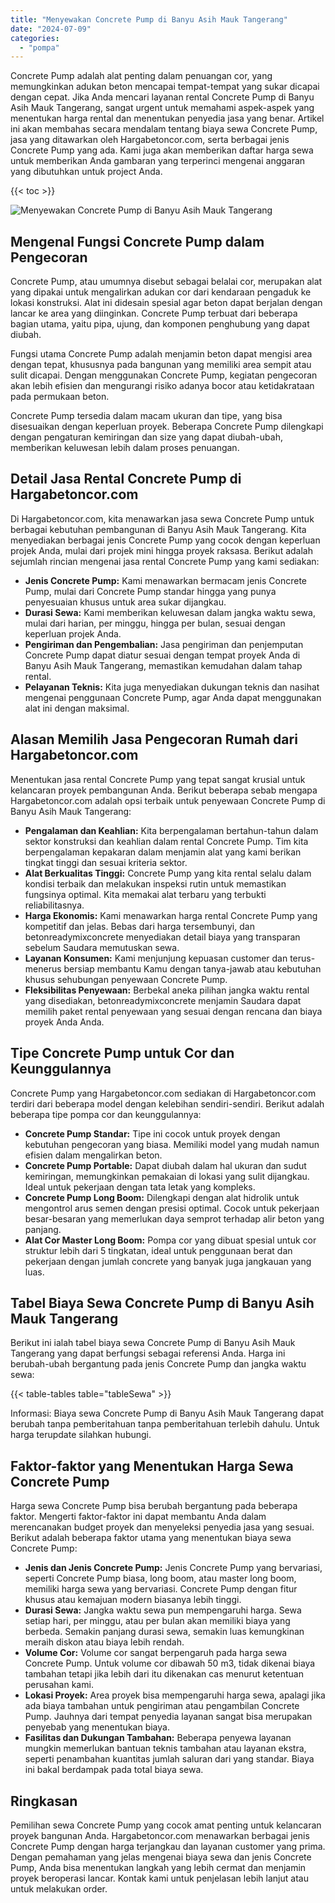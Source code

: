 ```yaml
---
title: "Menyewakan Concrete Pump di Banyu Asih Mauk Tangerang"
date: "2024-07-09"
categories: 
  - "pompa"
---
```




Concrete Pump adalah alat penting dalam penuangan cor, yang memungkinkan adukan beton mencapai tempat-tempat yang sukar dicapai dengan cepat. Jika Anda mencari layanan rental Concrete Pump di Banyu Asih Mauk Tangerang, sangat urgent untuk memahami aspek-aspek yang menentukan harga rental dan menentukan penyedia jasa yang benar. Artikel ini akan membahas secara mendalam tentang biaya sewa Concrete Pump, jasa yang ditawarkan oleh Hargabetoncor.com, serta berbagai jenis Concrete Pump yang ada. Kami juga akan memberikan daftar harga sewa untuk memberikan Anda gambaran yang terperinci mengenai anggaran yang dibutuhkan untuk project Anda.

{{< toc >}}

![Menyewakan Concrete Pump di Banyu Asih Mauk Tangerang](https://hargareadymixid.github.io/pompa/concrete-pump%20(5).png)

## Mengenal Fungsi Concrete Pump dalam Pengecoran

Concrete Pump, atau umumnya disebut sebagai belalai cor, merupakan alat yang dipakai untuk mengalirkan adukan cor dari kendaraan pengaduk ke lokasi konstruksi. Alat ini didesain spesial agar beton dapat berjalan dengan lancar ke area yang diinginkan. Concrete Pump terbuat dari beberapa bagian utama, yaitu pipa, ujung, dan komponen penghubung yang dapat diubah.

Fungsi utama Concrete Pump adalah menjamin beton dapat mengisi area dengan tepat, khususnya pada bangunan yang memiliki area sempit atau sulit dicapai. Dengan menggunakan Concrete Pump, kegiatan pengecoran akan lebih efisien dan mengurangi risiko adanya bocor atau ketidakrataan pada permukaan beton.

Concrete Pump tersedia dalam macam ukuran dan tipe, yang bisa disesuaikan dengan keperluan proyek. Beberapa Concrete Pump dilengkapi dengan pengaturan kemiringan dan size yang dapat diubah-ubah, memberikan keluwesan lebih dalam proses penuangan.

## Detail Jasa Rental Concrete Pump di Hargabetoncor.com

Di Hargabetoncor.com, kita menawarkan jasa sewa Concrete Pump untuk berbagai kebutuhan pembangunan di Banyu Asih Mauk Tangerang. Kita menyediakan berbagai jenis Concrete Pump yang cocok dengan keperluan projek Anda, mulai dari projek mini hingga proyek raksasa. Berikut adalah sejumlah rincian mengenai jasa rental Concrete Pump yang kami sediakan:

- **Jenis Concrete Pump:** Kami menawarkan bermacam jenis Concrete Pump, mulai dari Concrete Pump standar hingga yang punya penyesuaian khusus untuk area sukar dijangkau.
- **Durasi Sewa:** Kami memberikan keluwesan dalam jangka waktu sewa, mulai dari harian, per minggu, hingga per bulan, sesuai dengan keperluan projek Anda.
- **Pengiriman dan Pengembalian:** Jasa pengiriman dan penjemputan Concrete Pump dapat diatur sesuai dengan tempat proyek Anda di Banyu Asih Mauk Tangerang, memastikan kemudahan dalam tahap rental.
- **Pelayanan Teknis:** Kita juga menyediakan dukungan teknis dan nasihat mengenai penggunaan Concrete Pump, agar Anda dapat menggunakan alat ini dengan maksimal.

## Alasan Memilih Jasa Pengecoran Rumah dari Hargabetoncor.com

Menentukan jasa rental Concrete Pump yang tepat sangat krusial untuk kelancaran proyek pembangunan Anda. Berikut beberapa sebab mengapa Hargabetoncor.com adalah opsi terbaik untuk penyewaan Concrete Pump di Banyu Asih Mauk Tangerang:

- **Pengalaman dan Keahlian:** Kita berpengalaman bertahun-tahun dalam sektor konstruksi dan keahlian dalam rental Concrete Pump. Tim kita berpengalaman kepakaran dalam menjamin alat yang kami berikan tingkat tinggi dan sesuai kriteria sektor.
- **Alat Berkualitas Tinggi:** Concrete Pump yang kita rental selalu dalam kondisi terbaik dan melakukan inspeksi rutin untuk memastikan fungsinya optimal. Kita memakai alat terbaru yang terbukti reliabilitasnya.
- **Harga Ekonomis:** Kami menawarkan harga rental Concrete Pump yang kompetitif dan jelas. Bebas dari harga tersembunyi, dan betonreadymixconcrete menyediakan detail biaya yang transparan sebelum Saudara memutuskan sewa.
- **Layanan Konsumen:** Kami menjunjung kepuasan customer dan terus-menerus bersiap membantu Kamu dengan tanya-jawab atau kebutuhan khusus sehubungan penyewaan Concrete Pump.
- **Fleksibilitas Penyewaan:** Berbekal aneka pilihan jangka waktu rental yang disediakan, betonreadymixconcrete menjamin Saudara dapat memilih paket rental penyewaan yang sesuai dengan rencana dan biaya proyek Anda Anda.

## Tipe Concrete Pump untuk Cor dan Keunggulannya

Concrete Pump yang Hargabetoncor.com sediakan di Hargabetoncor.com terdiri dari beberapa model dengan kelebihan sendiri-sendiri. Berikut adalah beberapa tipe pompa cor dan keunggulannya:

- **Concrete Pump Standar:** Tipe ini cocok untuk proyek dengan kebutuhan pengecoran yang biasa. Memiliki model yang mudah namun efisien dalam mengalirkan beton.
- **Concrete Pump Portable:** Dapat diubah dalam hal ukuran dan sudut kemiringan, memungkinkan pemakaian di lokasi yang sulit dijangkau. Ideal untuk pekerjaan dengan tata letak yang kompleks.
- **Concrete Pump Long Boom:** Dilengkapi dengan alat hidrolik untuk mengontrol arus semen dengan presisi optimal. Cocok untuk pekerjaan besar-besaran yang memerlukan daya semprot terhadap alir beton yang panjang.
- **Alat Cor Master Long Boom:** Pompa cor yang dibuat spesial untuk cor struktur lebih dari 5 tingkatan, ideal untuk penggunaan berat dan pekerjaan dengan jumlah concrete yang banyak juga jangkauan yang luas.

## Tabel Biaya Sewa Concrete Pump di Banyu Asih Mauk Tangerang

Berikut ini ialah tabel biaya sewa Concrete Pump di Banyu Asih Mauk Tangerang yang dapat berfungsi sebagai referensi Anda. Harga ini berubah-ubah bergantung pada jenis Concrete Pump dan jangka waktu sewa:

{{< table-tables table="tableSewa" >}}

Informasi: Biaya sewa Concrete Pump di Banyu Asih Mauk Tangerang dapat berubah tanpa pemberitahuan tanpa pemberitahuan terlebih dahulu. Untuk harga terupdate silahkan hubungi.

## Faktor-faktor yang Menentukan Harga Sewa Concrete Pump

Harga sewa Concrete Pump bisa berubah bergantung pada beberapa faktor. Mengerti faktor-faktor ini dapat membantu Anda dalam merencanakan budget proyek dan menyeleksi penyedia jasa yang sesuai. Berikut adalah beberapa faktor utama yang menentukan biaya sewa Concrete Pump:

- **Jenis dan Jenis Concrete Pump:** Jenis Concrete Pump yang bervariasi, seperti Concrete Pump biasa, long boom, atau master long boom, memiliki harga sewa yang bervariasi. Concrete Pump dengan fitur khusus atau kemajuan modern biasanya lebih tinggi.
- **Durasi Sewa:** Jangka waktu sewa pun mempengaruhi harga. Sewa setiap hari, per minggu, atau per bulan akan memiliki biaya yang berbeda. Semakin panjang durasi sewa, semakin luas kemungkinan meraih diskon atau biaya lebih rendah.
- **Volume Cor:** Volume cor sangat berpengaruh pada harga sewa Concrete Pump. Untuk volume cor dibawah 50 m3, tidak dikenai biaya tambahan tetapi jika lebih dari itu dikenakan cas menurut ketentuan perusahan kami.
- **Lokasi Proyek:** Area proyek bisa mempengaruhi harga sewa, apalagi jika ada biaya tambahan untuk pengiriman atau pengambilan Concrete Pump. Jauhnya dari tempat penyedia layanan sangat bisa merupakan penyebab yang menentukan biaya.
- **Fasilitas dan Dukungan Tambahan:** Beberapa penyewa layanan mungkin memerlukan bantuan teknis tambahan atau layanan ekstra, seperti penambahan kuantitas jumlah saluran dari yang standar. Biaya ini bakal berdampak pada total biaya sewa.

## Ringkasan

Pemilihan sewa Concrete Pump yang cocok amat penting untuk kelancaran proyek bangunan Anda. Hargabetoncor.com menawarkan berbagai jenis Concrete Pump dengan harga terjangkau dan layanan customer yang prima. Dengan pemahaman yang jelas mengenai biaya sewa dan jenis Concrete Pump, Anda bisa menentukan langkah yang lebih cermat dan menjamin proyek beroperasi lancar. Kontak kami untuk penjelasan lebih lanjut atau untuk melakukan order.
